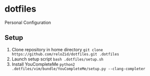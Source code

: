# dotfiles

Personal Configuration

## Setup

1. Clone repository in home directory `git clone https://github.com/reloZid/dotfiles.git .dotfiles`
2. Launch setup script `bash .dotfiles/setup.sh`
3. Install YouCompleteMe `python2 .dotfiles/vim/bundle/YouCompleteMe/setup.py --clang-completer`
